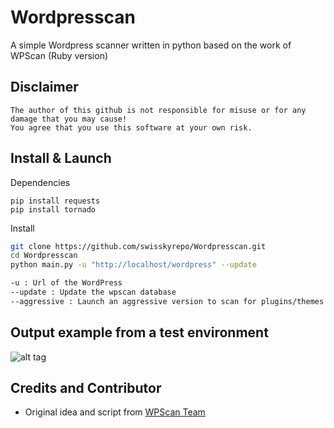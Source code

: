 # Wordpresscan
A simple Wordpress scanner written in python based on the work of WPScan (Ruby version)

## Disclaimer
```
The author of this github is not responsible for misuse or for any damage that you may cause!
You agree that you use this software at your own risk.
```


## Install & Launch
Dependencies
```
pip install requests
pip install tornado
```

Install
```bash
git clone https://github.com/swisskyrepo/Wordpresscan.git
cd Wordpresscan
python main.py -u "http://localhost/wordpress" --update

-u : Url of the WordPress
--update : Update the wpscan database
--aggressive : Launch an aggressive version to scan for plugins/themes
```

## Output example from a test environment
![alt tag](https://github.com/swisskyrepo/Wordpresscan/blob/master/screens/Version%204.4.7.png?raw=true)


## Credits and Contributor
* Original idea and script from [WPScan Team](https://wpscan.org/)
